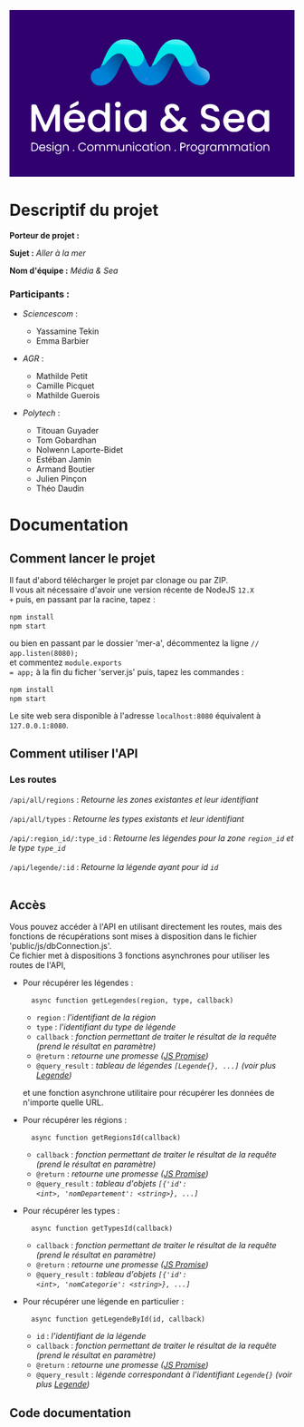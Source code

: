 
![Groupe Mer-A Media & Sea](public/assets/img/logo/media_n_sea.png)

# Descriptif du projet

**Porteur de projet :**

**Sujet :** *Aller à la mer*

**Nom d'équipe :** *Média & Sea*

### Participants : 

- *Sciencescom* :
  - Yassamine Tekin
  - Emma Barbier

- *AGR* :
  - Mathilde Petit
  - Camille Picquet
  - Mathilde Guerois

- *Polytech* :
  - Titouan Guyader
  - Tom Gobardhan
  - Nolwenn Laporte-Bidet
  - Estéban Jamin
  - Armand Boutier
  - Julien Pinçon
  - Théo Daudin

# Documentation

## Comment lancer le projet

Il faut d'abord télécharger le projet par clonage ou par ZIP.<br/>
Il vous ait nécessaire d'avoir une version récente de NodeJS <code>12.X +</code> puis,
en passant par la racine, tapez :<br/>

    npm install
    npm start

ou bien en passant par le dossier 'mer-a', décommentez la ligne <code>// app.listen(8080);</code><br/>
et commentez <code>module.exports = app;</code> à la fin du ficher 'server.js' puis, tapez les commandes :<br/>

    npm install
    npm start

Le site web sera disponible à l'adresse <code>localhost:8080</code> équivalent à <code>127.0.0.1:8080</code>.

## Comment utiliser l'API

### Les routes

<code>/api/all/regions</code> : *Retourne les zones existantes et leur identifiant*<br/><br/>
<code>/api/all/types</code> : *Retourne les types existants et leur identifiant*<br/><br/>
<code>/api/:region_id/:type_id</code> : *Retourne les légendes pour la zone <code>region_id</code> et le type <code>type_id</code>*<br/><br/>
<code>/api/legende/:id</code> : *Retourne la légende ayant pour id <code>id</code>*<br/><br/>

## Accès

Vous pouvez accéder à l'API en utilisant directement les routes, mais des fonctions de récupérations sont mises à disposition
dans le fichier 'public/js/dbConnection.js'.<br/>
Ce fichier met à dispositions 3 fonctions asynchrones pour utiliser les routes de l'API,<br/>

- Pour récupérer les légendes :

        async function getLegendes(region, type, callback)

  - <code>region</code> : *l'identifiant de la région*
  - <code>type</code> : *l'identifiant du type de légende*
  - <code>callback</code> : *fonction permettant de traiter le résultat de la requête (prend le résultat en paramètre)*
  - <code>@return</code> : *retourne une promesse ([JS Promise](https://developer.mozilla.org/en-US/docs/Web/JavaScript/Reference/Global_Objects/Promise))*
  - <code>@query_result</code> : *tableau de légendes <code>[Legende{}, ...]</code> (voir plus [Legende](server/classes/Legende.js))*

  et une fonction asynchrone utilitaire pour récupérer les données de n'importe quelle URL.

- Pour récupérer les régions :

        async function getRegionsId(callback)

  - <code>callback</code> : *fonction permettant de traiter le résultat de la requête (prend le résultat en paramètre)*
  - <code>@return</code> : *retourne une promesse ([JS Promise](https://developer.mozilla.org/en-US/docs/Web/JavaScript/Reference/Global_Objects/Promise))*
  - <code>@query_result</code> : *tableau d'objets <code>[{'id': &lt;int&gt;, 'nomDepartement': &lt;string&gt;}, ...]</code>*

- Pour récupérer les types :

        async function getTypesId(callback)

  - <code>callback</code> : *fonction permettant de traiter le résultat de la requête (prend le résultat en paramètre)*
  - <code>@return</code> : *retourne une promesse ([JS Promise](https://developer.mozilla.org/en-US/docs/Web/JavaScript/Reference/Global_Objects/Promise))*
  - <code>@query_result</code> : *tableau d'objets <code>[{'id': &lt;int&gt;, 'nomCategorie': &lt;string&gt;}, ...]</code>*

- Pour récupérer une légende en particulier :

        async function getLegendeById(id, callback)
  
  - <code>id</code> : *l'identifiant de la légende*
  - <code>callback</code> : *fonction permettant de traiter le résultat de la requête (prend le résultat en paramètre)*
  - <code>@return</code> : *retourne une promesse ([JS Promise](https://developer.mozilla.org/en-US/docs/Web/JavaScript/Reference/Global_Objects/Promise))*
  - <code>@query_result</code> : *légende correspondant à l'identifiant <code>Legende{}</code> (voir plus [Legende](server/classes/Legende.js))*

## Code documentation